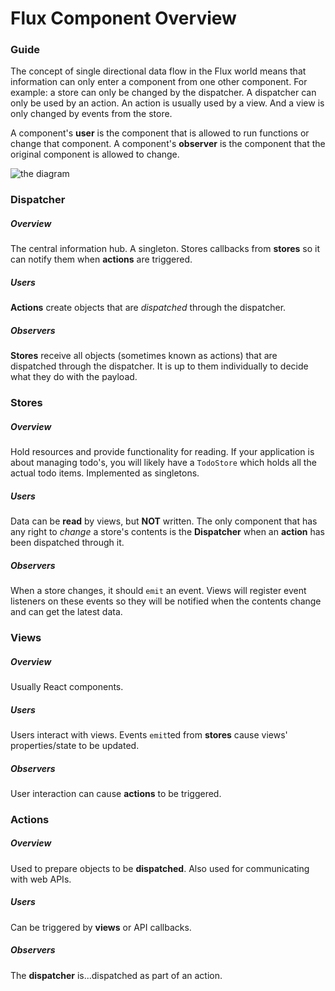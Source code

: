 # Flux Component Overview

### Guide
The concept of single directional data flow in the Flux world means that
information can only enter a component from one other component. For
example: a store can only be changed by the dispatcher. A dispatcher can
only be used by an action. An action is usually used by a view. And a
view is only changed by events from the store. 

A component's **user** is the component that is allowed to run functions
or change that component. A component's **observer** is the component that
the original component is allowed to change.

![the diagram](flux-diagram.png)


### Dispatcher
##### Overview
The central information hub. A singleton. Stores callbacks from **stores**
so it can notify them when **actions** are triggered.
##### Users
**Actions** create objects that are _dispatched_ through the dispatcher.
##### Observers
**Stores** receive all objects (sometimes known as actions) that are dispatched through the dispatcher.
It is up to them individually to decide what they do with the payload.

### Stores
##### Overview
Hold resources and provide functionality for reading. If your
application is about managing todo's, you will likely have a `TodoStore`
which holds all the actual todo items. Implemented as singletons.
##### Users
Data can be **read** by views, but **NOT** written. The only component that
has any right to _change_ a store's contents is the **Dispatcher** when an
**action** has been dispatched through it.
##### Observers
When a store changes, it should `emit` an event. Views will register
event listeners on these events so they will be notified when the
contents change and can get the latest data.

### Views
##### Overview
Usually React components.
##### Users
Users interact with views. Events `emit`ted from **stores** cause views'
properties/state to be updated.
##### Observers
User interaction can cause **actions** to be triggered.

### Actions
##### Overview
Used to prepare objects to be **dispatched**. Also used for communicating
with web APIs.
##### Users
Can be triggered by **views** or API callbacks.
##### Observers
The **dispatcher** is...dispatched as part of an action.
